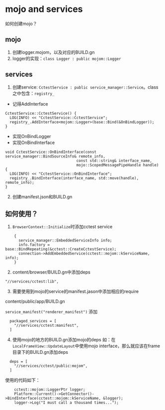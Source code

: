 # mojo and services

如何创建mojo？

## mojo

1. 创建logger.mojom，以及对应的BUILD.gn
2. logger的实现：`class Logger : public mojom::Logger`

## services

1. 创建service: `CctestService : public service_manager::Service`。class之中包含：`registry_`

  - 记得AddInterface

```
CctestService::CctestService() {
  LOG(INFO) << "CctestService::CctestService";
  registry_.AddInterface<mojom::Logger>(base::Bind(&OnBindLogger));
}
```

  - 实现OnBindLogger
  - 实现OnBindInterface

```
void CctestService::OnBindInterface(const service_manager::BindSourceInfo& remote_info,
                                const std::string& interface_name,
                                mojo::ScopedMessagePipeHandle handle) {
  LOG(INFO) << "CctestService::OnBindInterface";
  registry_.BindInterface(interface_name, std::move(handle), remote_info);
}
```


2. 创建manifest.json和BUILD.gn


## 如何使用？

1. `BrowserContext::Initialize`时添加cctest service

```
    {
      service_manager::EmbeddedServiceInfo info;
      info.factory = base::BindRepeating(&cctest::CreateCctestService);
      connection->AddEmbeddedService(cctest::mojom::kServiceName, info);
    }
```

2. content/browser/BUILD.gn中添加deps

`"//services/cctest:lib",`

3. 需要使用到mojo的service的manifest.jason中添加相应的require

content/public/app/BUILD.gn

`service_manifest("renderer_manifest")` 添加

```
  packaged_services = [
    "//services/cctest:manifest",
  ]

```

4. 使用mojo的地方的BUILD.gn添加mojo的deps
如：在`LocalFrameView::UpdateLayout`中使用mojo interface，那么就应该在frame目录下的BUILD.gn添加deps

```
  deps = [
    "//services/cctest/public:mojom",
  ]

```


使用的代码如下：

```
    cctest::mojom::LoggerPtr logger;
    Platform::Current()->GetConnector()->BindInterface(cctest::mojom::kServiceName, &logger);
    logger->Log("I must call a thousand times...");

```

